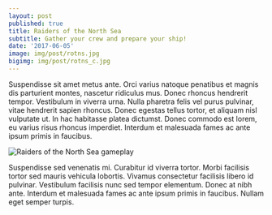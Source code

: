 ```yaml
---
layout: post
published: true
title: Raiders of the North Sea
subtitle: Gather your crew and prepare your ship!
date: '2017-06-05'
image: img/post/rotns.jpg
bigimg: img/post/rotns_c.jpg
---
```

Suspendisse sit amet metus ante. Orci varius natoque penatibus et magnis dis parturient montes, nascetur ridiculus mus. Donec rhoncus hendrerit tempor. Vestibulum in viverra urna. Nulla pharetra felis vel purus pulvinar, vitae hendrerit sapien rhoncus. Donec egestas tellus tortor, et aliquam nisl vulputate ut. In hac habitasse platea dictumst. Donec commodo est lorem, eu varius risus rhoncus imperdiet. Interdum et malesuada fames ac ante ipsum primis in faucibus.

![Raiders of the North Sea gameplay]({{site.baseurl}}/img/post/rotns_gp.jpg)

Suspendisse sed venenatis mi. Curabitur id viverra tortor. Morbi facilisis tortor sed mauris vehicula lobortis. Vivamus consectetur facilisis libero id pulvinar. Vestibulum facilisis nunc sed tempor elementum. Donec at nibh ante. Interdum et malesuada fames ac ante ipsum primis in faucibus. Nullam eget semper turpis.

